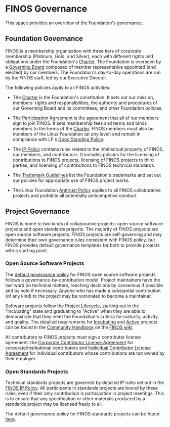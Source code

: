 # FINOS Governance

This space provides an overview of the Foundation's governance. 

## Foundation Governance

FINOS is a membership organization with three tiers of corporate membership (Platinum, Gold, and Silver), each with different rights and obligations under the Foundation's [Charter](Charter.pdf). The Foundation is overseen by a [Governing Board](https://finos.org/board-of-directors/) composed of member representative appointed (and elected) by our members. The Foundation's day-to-day operations are run by the FINOS staff, led by our Executive Director.

The following policies apply to all FINOS activities:

* The [Charter](Charter.pdf) is the Foundation's constitution. It sets out our mission, members' rights and responsibilities, the authority and procedures of our Governing Board and its committees, and other Foundation policies.

* The [Participation Agreement](Participation-Agreement.pdf) is the agreement that all of our members sign to join FINOS. It sets membership fees and terms and binds members to the terms of the [Charter](Charter.pdf). FINOS members must also be members of the Linux Foundation (at any level) and remain in compliance with LF's [Good Standing Policy](https://www.linuxfoundation.org/good-standing-policy).

* The [IP Policy](IP-Policy.pdf) contains rules related to the intellectual property of FINOS, our members, and contributors. It includes policies for the licensing of contributions to FINOS projects, licensing of FINOS projects to third parties, and licensing of contributions to FINOS technical standards.

* The [Trademark Guidelines](Trademark-Guidelines.pdf) list the Foundation's trademarks and set out our policies for appropriate use of FINOS project marks.

* The Linux Foundation [Antitrust Policy](http://www.linuxfoundation.org/antitrust-policy) applies to all FINOS collaborative projects and prohibits all potentially anticompetive conduct.

## Project Governance

FINOS is home to two kinds of collaborative projects: open source software projects and open standards projects. The majority of FINOS projects are open source software projects. FINOS projects are self-governing and may determine their own governance rules consistent with FINOS policy, but FINOS provides default governance templates for both to provide projects with a starting point.

### Open Source Software Projects

The [default governance policy](CONTRIBUTING.template.md) for FINOS open source software projects follows a governance-by-contribution model. Project maintainers have the last word on technical matters, reaching decisions by consensus if possible and by vote if necessary. Anyone who has made a substantial contribution (of any kind) to the project may be nominated to become a maintainer.

Software projects follow the [Project Lifecycle](project-lifecycle.md), starting out in the "Incubating" state and graduating to "Active" when they are able to demonstrate that they meet the Foundation's criteria for maturity, activity, and quality. The detailed requirements for [Incubating](https://finosfoundation.atlassian.net/wiki/spaces/FINOS/pages/75530363/Incubating#Incubating-IncubatingLifecycleChecklist) and [Active](https://finosfoundation.atlassian.net/wiki/spaces/FINOS/pages/75530376/Activation#Activation-ActivationLifecycleChecklist) projects can be found in the [Community Handbook](https://finosfoundation.atlassian.net/wiki/spaces/FINOS/pages/80642059/Community%2BHandbook) on the [FINOS wiki](https://finosfoundation.atlassian.net/wiki/spaces/FINOS/overview).

All contributors to FINOS projects must sign a contributor license agreement: the [Corporate Contributor License Agreement](CCLA.pdf) for corporate/institutional contributors and [Individual Contributor License Agreement](ICLA.pdf) for individual contributors whose contributions are not owned by their employer.

### Open Standards Projects

Technical standards projects are governed by detailed IP rules set out in the [FINOS IP Policy](IP-Policy.pdf). All participants in standards projects are bound by these rules, even if their only contribution is participation in project meetings. This is to ensure that any specification or other materials produced by a standards project may be licensed freely to all.

The default governance policy for FINOS standards projects can be found [here](CONTRIBUTING.standards.md).